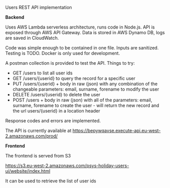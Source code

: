 Users REST API implementation

**Backend**

Uses AWS Lambda serverless architecture, runs code in Node.js. 
API is exposed through AWS API Gateway.
Data is stored in AWS Dynamo DB, logs are saved in CloudWatch.

Code was simple enough to be contained in one file.
Inputs are sanitized.
Testing is TODO.
Docker is only used for development.

A postman collection is provided to test the API.
Things to try:
- GET /users to list all user ids
- GET /users/{userid} to query the record for a specific user
- PUT /users/{userid} + body in raw (json) with any combination of the changeable parameters: email, surname, forename to modify the user
- DELETE /users/{userid} to delete the user
- POST /users  + body in raw (json) with all of the parameters: email, surname, forename to create the user - will return the new record and the url users/{userid} in a location header

Response codes and errors are implemented. 

The API is currently available at
https://bepywqavse.execute-api.eu-west-2.amazonaws.com/prod/

**Frontend**

The frontend is served from S3

https://s3.eu-west-2.amazonaws.com/psys-holiday-users-ui/website/index.html

It can be used to retrieve the list of user ids
